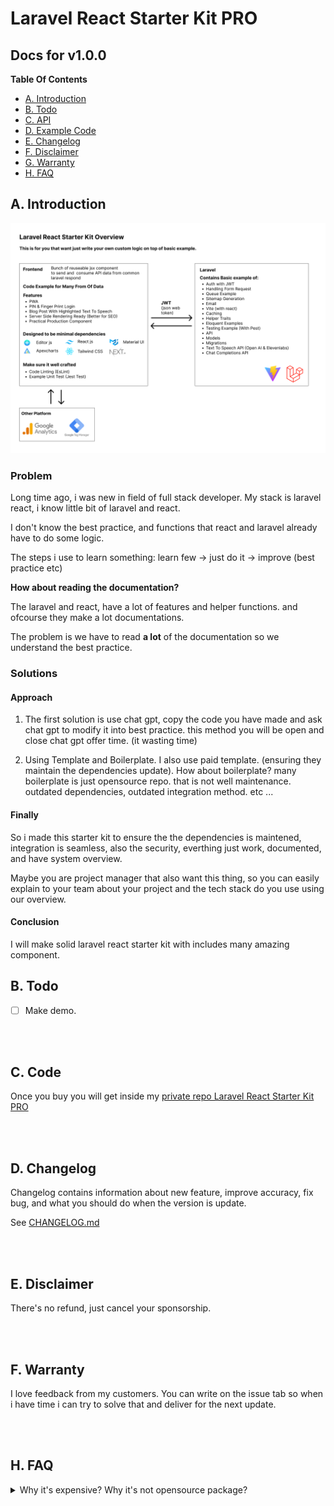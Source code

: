 # Laravel React Starter Kit PRO

## Docs for v1.0.0

**Table Of Contents**

- [A. Introduction](#a-introduction)
- [B. Todo](#b-todo)
- [C. API](#c-api)
- [D. Example Code](#d-example-code)
- [E. Changelog](#e-changelog)
- [F. Disclaimer](#f-disclaimer)
- [G. Warranty](#g-warranty)
- [H. FAQ](#h-faq)


## A. Introduction

![Overview](/img/overview.png)

### Problem

Long time ago, i was new in field of full stack developer. My stack is laravel react, i know little bit of laravel and react.

I don't know the best practice, and functions that react and laravel already have to do some logic.

The steps i use to learn something: learn few -> just do it -> improve (best practice etc)

**How about reading the documentation?**

The laravel and react, have a lot of features and helper functions. and ofcourse they make a lot documentations.

The problem is we have to read **a lot** of the documentation so we understand the best practice.

### Solutions 

#### Approach

1. The first solution is use chat gpt, copy the code you have made and ask chat gpt to modify it into best practice. this method you will be open and close chat gpt offer time. (it wasting time)

2. Using Template and Boilerplate. I also use paid template. (ensuring they maintain the dependencies update). How about boilerplate? many boilerplate is just opensource repo. that is not well maintenance. outdated dependencies, outdated integration method. etc ...

#### Finally

So i made this starter kit to ensure the the dependencies is maintened, integration is seamless, also the security, everthing just work, documented, and have system overview.

Maybe you are project manager that also want this thing, so you can easily explain to your team about your project and the tech stack do you use using our overview.

#### Conclusion

I will make solid laravel react starter kit with includes many amazing component.

## B. Todo

- [ ] Make demo.



<br>
<br>

## C. Code

Once you buy you will get inside my [private repo Laravel React Starter Kit PRO](https://github.com/Web-XR-AI-lab/laravel-react-starter-kit-pro)


<br>
<br>


## D. Changelog

Changelog contains information about new feature, improve accuracy, fix bug, and what you should do when the version is update.

See [CHANGELOG.md](CHANGELOG.md)


<br>
<br>


## E. Disclaimer

There's no refund, just cancel your sponsorship.


<br>
<br>


## F. Warranty

I love feedback from my customers. You can write on the issue tab so when i have time i can try to solve that and deliver for the next update.


<br>
<br>

## H. FAQ

<details>
  <summary>Why it's expensive? Why it's not opensource package?</summary>
  
  <br/>

We need funding to make this starter kit always maintened. No worry, i make the price is cheap $3 USD monthly. its just price of a coffee.

</details>

<br/>